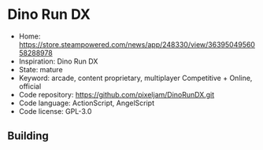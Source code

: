 # Dino Run DX

- Home: https://store.steampowered.com/news/app/248330/view/3639504956058288978
- Inspiration: Dino Run DX
- State: mature
- Keyword: arcade, content proprietary, multiplayer Competitive + Online, official
- Code repository: https://github.com/pixeljam/DinoRunDX.git
- Code language: ActionScript, AngelScript
- Code license: GPL-3.0

## Building
